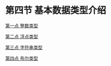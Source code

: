 # 第四节 基本数据类型介绍

[第一点 整数类型](./P4-1-第一点%20整数类型.md)

[第二点 浮点类型](./P4-2-第二点%20浮点类型.md)

[第三点 字符串类型](./P4-3-第三点%20字符串类型.md)

[第四点 布尔类型](./P4-4-第四点%20布尔类型.md)
